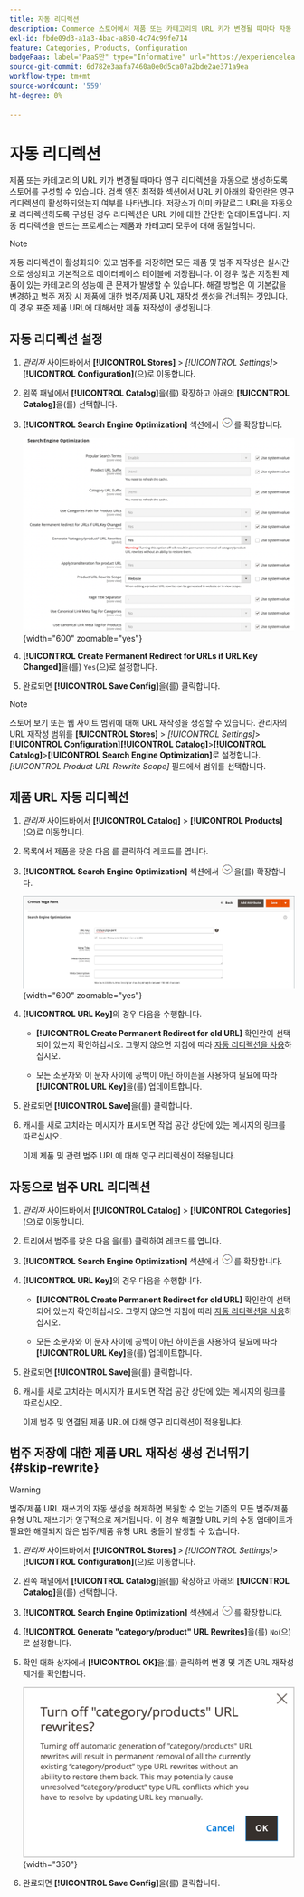 ```yaml
---
title: 자동 리디렉션
description: Commerce 스토어에서 제품 또는 카테고리의 URL 키가 변경될 때마다 자동 리디렉션을 생성하도록 구성하는 방법에 대해 알아봅니다.
exl-id: fbde09d3-a1a3-4bac-a850-4c74c99fe714
feature: Categories, Products, Configuration
badgePaas: label="PaaS만" type="Informative" url="https://experienceleague.adobe.com/ko/docs/commerce/user-guides/product-solutions" tooltip="Adobe Commerce 온 클라우드 프로젝트(Adobe 관리 PaaS 인프라) 및 온프레미스 프로젝트에만 적용됩니다."
source-git-commit: 6d782e3aafa7460a0e0d5ca07a2bde2ae371a9ea
workflow-type: tm+mt
source-wordcount: '559'
ht-degree: 0%

---
```


# 자동 리디렉션

제품 또는 카테고리의 URL 키가 변경될 때마다 영구 리디렉션을 자동으로 생성하도록 스토어를 구성할 수 있습니다. 검색 엔진 최적화 섹션에서 URL 키 아래의 확인란은 영구 리디렉션이 활성화되었는지 여부를 나타냅니다. 저장소가 이미 카탈로그 URL을 자동으로 리디렉션하도록 구성된 경우 리디렉션은 URL 키에 대한 간단한 업데이트입니다. 자동 리디렉션을 만드는 프로세스는 제품과 카테고리 모두에 대해 동일합니다.

>[!NOTE]
>
>자동 리디렉션이 활성화되어 있고 범주를 저장하면 모든 제품 및 범주 재작성은 실시간으로 생성되고 기본적으로 데이터베이스 테이블에 저장됩니다. 이 경우 많은 지정된 제품이 있는 카테고리의 성능에 큰 문제가 발생할 수 있습니다. 해결 방법은 이 기본값을 변경하고 범주 저장 시 제품에 대한 범주/제품 URL 재작성 생성을 건너뛰는 것입니다. 이 경우 표준 제품 URL에 대해서만 제품 재작성이 생성됩니다.

## 자동 리디렉션 설정

1. _관리자_ 사이드바에서 **[!UICONTROL Stores]** > _[!UICONTROL Settings]_>**[!UICONTROL Configuration]**(으)로 이동합니다.

1. 왼쪽 패널에서 **[!UICONTROL Catalog]**&#x200B;을(를) 확장하고 아래의 **[!UICONTROL Catalog]**&#x200B;을(를) 선택합니다.

1. **[!UICONTROL Search Engine Optimization]** 섹션에서 ![확장 선택기](../assets/icon-display-expand.png)를 확장합니다.

   ![카탈로그 구성 - 검색 엔진 최적화](../configuration-reference/catalog/assets/catalog-search-engine-optimization.png){width="600" zoomable="yes"}

1. **[!UICONTROL Create Permanent Redirect for URLs if URL Key Changed]**&#x200B;을(를) `Yes`(으)로 설정합니다.

1. 완료되면 **[!UICONTROL Save Config]**&#x200B;을(를) 클릭합니다.


>[!NOTE]
>
> 스토어 보기 또는 웹 사이트 범위에 대해 URL 재작성을 생성할 수 있습니다. 관리자의 URL 재작성 범위를 **[!UICONTROL Stores]** > _[!UICONTROL Settings]_>**[!UICONTROL Configuration]**&#x200B;**[!UICONTROL Catalog]**>**[!UICONTROL Catalog]**>**[!UICONTROL Search Engine Optimization]**&#x200B;로 설정합니다._[!UICONTROL Product URL Rewrite Scope]_ 필드에서 범위를 선택합니다.

## 제품 URL 자동 리디렉션

1. _관리자_ 사이드바에서 **[!UICONTROL Catalog]** > **[!UICONTROL Products]**(으)로 이동합니다.

1. 목록에서 제품을 찾은 다음 를 클릭하여 레코드를 엽니다.

1. **[!UICONTROL Search Engine Optimization]** 섹션에서 ![확장 선택기 &#x200B;](../assets/icon-display-expand.png)을(를) 확장합니다.

   ![제품 검색 엔진 최적화 - 영구 리디렉션](./assets/product-search-engine-optimization-create-permanent-redirect.png){width="600" zoomable="yes"}

1. **[!UICONTROL URL Key]**&#x200B;의 경우 다음을 수행합니다.

   - **[!UICONTROL Create Permanent Redirect for old URL]** 확인란이 선택되어 있는지 확인하십시오. 그렇지 않으면 지침에 따라 [자동 리디렉션을 사용](url-rewrite.md#configure-url-rewrites)하십시오.

   - 모든 소문자와 이 문자 사이에 공백이 아닌 하이픈을 사용하여 필요에 따라 **[!UICONTROL URL Key]**&#x200B;을(를) 업데이트합니다.

1. 완료되면 **[!UICONTROL Save]**&#x200B;을(를) 클릭합니다.

1. 캐시를 새로 고치라는 메시지가 표시되면 작업 공간 상단에 있는 메시지의 링크를 따르십시오.

   이제 제품 및 관련 범주 URL에 대해 영구 리디렉션이 적용됩니다.

## 자동으로 범주 URL 리디렉션

1. _관리자_ 사이드바에서 **[!UICONTROL Catalog]** > **[!UICONTROL Categories]**(으)로 이동합니다.

1. 트리에서 범주를 찾은 다음 을(를) 클릭하여 레코드를 엽니다.

1. **[!UICONTROL Search Engine Optimization]** 섹션에서 ![확장 선택기](../assets/icon-display-expand.png)를 확장합니다.

1. **[!UICONTROL URL Key]**&#x200B;의 경우 다음을 수행합니다.

   - **[!UICONTROL Create Permanent Redirect for old URL]** 확인란이 선택되어 있는지 확인하십시오. 그렇지 않으면 지침에 따라 [자동 리디렉션을 사용](url-rewrite.md#configure-url-rewrites)하십시오.

   - 모든 소문자와 이 문자 사이에 공백이 아닌 하이픈을 사용하여 필요에 따라 **[!UICONTROL URL Key]**&#x200B;을(를) 업데이트합니다.

1. 완료되면 **[!UICONTROL Save]**&#x200B;을(를) 클릭합니다.

1. 캐시를 새로 고치라는 메시지가 표시되면 작업 공간 상단에 있는 메시지의 링크를 따르십시오.

   이제 범주 및 연결된 제품 URL에 대해 영구 리디렉션이 적용됩니다.

## 범주 저장에 대한 제품 URL 재작성 생성 건너뛰기 {#skip-rewrite}

>[!WARNING]
>
>범주/제품 URL 재쓰기의 자동 생성을 해제하면 복원할 수 없는 기존의 모든 범주/제품 유형 URL 재쓰기가 영구적으로 제거됩니다. 이 경우 해결할 URL 키의 수동 업데이트가 필요한 해결되지 않은 범주/제품 유형 URL 충돌이 발생할 수 있습니다.

1. _관리자_ 사이드바에서 **[!UICONTROL Stores]** > _[!UICONTROL Settings]_>**[!UICONTROL Configuration]**(으)로 이동합니다.

1. 왼쪽 패널에서 **[!UICONTROL Catalog]**&#x200B;을(를) 확장하고 아래의 **[!UICONTROL Catalog]**&#x200B;을(를) 선택합니다.

1. **[!UICONTROL Search Engine Optimization]** 섹션에서 ![확장 선택기](../assets/icon-display-expand.png)를 확장합니다.

1. **[!UICONTROL Generate "category/product" URL Rewrites]**&#x200B;을(를) `No`(으)로 설정합니다.

1. 확인 대화 상자에서 **[!UICONTROL OK]**&#x200B;을(를) 클릭하여 변경 및 기존 URL 재작성 제거를 확인합니다.

   ![범주/제품 URL 재작성 끄기 - 확인](./assets/seo-rewrite-off.png){width="350"}

1. 완료되면 **[!UICONTROL Save Config]**&#x200B;을(를) 클릭합니다.
